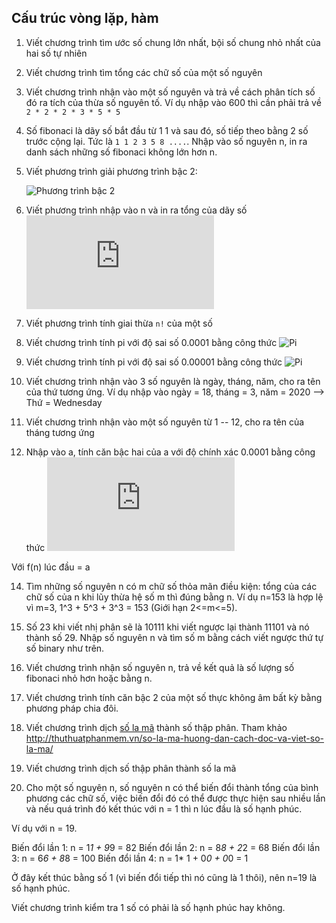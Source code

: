 ## Cấu trúc vòng lặp, hàm

1. Viết chương trình tìm ước số chung lớn nhất, bội số chung nhỏ nhất của hai số tự nhiên

2. Viết chương trình tìm tổng các chữ số của một số nguyên

3. Viết chương trình nhận vào một số nguyên và trả về cách phân tích số đó ra tích của thừa số nguyên tố. Ví dụ nhập vào 600 thì cần phải trả về `2 * 2 * 2 * 3 * 5 * 5`

5. Số fibonaci là dãy số bắt đầu từ 1 1 và sau đó, số tiếp theo bằng 2 số trước cộng lại. Tức là `1 1 2 3 5 8 ....`. Nhập vào số nguyên n, in ra danh sách những số fibonaci không lớn hơn n.

6. Viết phương trình giải phương trình bậc 2: 

    ![Phương trình bậc 2](https://latex.codecogs.com/gif.latex?ax^{2}&plus;bx&plus;c=0)

7. Viết phương trình nhập vào n và in ra tổng của dãy số
    ![Dãy số](https://latex.codecogs.com/gif.latex?1*2&plus;2*3&plus;3*4&plus;...&plus;n(n&plus;1))

8. Viết phương trình tính giai thừa `n!` của một số

9. Viết chương trình tính pi với độ sai số 0.0001 bằng công thức
    ![Pi](https://wikimedia.org/api/rest_v1/media/math/render/svg/e9e3959cd2d0ec735e7a6a1917df784842b76706)

10. Viết chương trình tính pi với độ sai số 0.00001 bằng công thức
    ![Pi](https://wikimedia.org/api/rest_v1/media/math/render/svg/fdafa8bd24ce2b6fd518a3cf253ad1ef409388a6)

11. Viết chương trình nhận vào 3 số nguyên là ngày, tháng, năm, cho ra tên của thứ tương ứng. Ví dụ nhập vào ngày = 18, tháng = 3, năm = 2020 --> Thứ = Wednesday

12. Viết chương trình nhận vào một số nguyên từ 1 -- 12, cho ra tên của tháng tương ứng

13. Nhập vào a, tính căn bậc hai của a với độ chính xác 0.0001 bằng công thức
    ![Căn](https://latex.codecogs.com/gif.latex?%5Chuge%20f%28n%29%20%3D%20%5Cfrac%7Ba%7D%7B2f%28n%29%7D%20&plus;%20%5Cfrac%7Bf%28n%29%7D%7B2%7D)

Với f(n) lúc đầu = a

    
14. Tìm những số nguyên n có m chữ số thỏa mãn điều kiện: tổng của các chữ số của n khi lũy thừa hệ số m thì đúng bằng n. Ví dụ n=153 là hợp lệ vì m=3, 1^3 + 5^3 + 3^3 = 153 (Giới hạn 2<=m<=5).

15. Số 23 khi viết nhị phân sẽ là 10111 khi viết ngược lại thành 11101 và nó thành số 29. Nhập số nguyên n và tìm số m bằng cách viết ngược thứ tự số binary như trên.

16. Viết chương trình nhận số nguyên n, trả về kết quả là số lượng số fibonaci nhỏ hơn hoặc bằng n.

17. Viết chương trình tính căn bậc 2 của một số thực không âm bất kỳ bằng phương pháp chia đôi.

18. Viết chương trình dịch [số la mã](https://vi.wikipedia.org/wiki/S%E1%BB%91_La_M%C3%A3) thành số thập phân. Tham khảo http://thuthuatphanmem.vn/so-la-ma-huong-dan-cach-doc-va-viet-so-la-ma/

19. Viết chương trình dịch số thập phân thành số la mã

20. Cho một số nguyên n, số nguyên n có thể biến đổi thành tổng của bình phương các chữ số, việc biến đổi đó có thể được thực hiện sau nhiều lần và nếu quá trình đó kết thúc với n = 1 thì n lúc đầu là số hạnh phúc.

Ví dụ với n = 19.

Biến đổi lần 1: n = 1*1 + 9*9 = 82
Biến đổi lần 2: n = 8*8 + 2*2 = 68
Biến đổi lần 3: n = 6*6 + 8*8 = 100
Biến đổi lần 4: n = 1* 1 + 0*0 + 0*0 = 1

Ở đây kết thúc bằng số 1 (vì biến đổi tiếp thì nó cũng là 1 thôi), nên n=19 là số hạnh phúc.

Viết chương trình kiểm tra 1 số có phải là số hạnh phúc hay không.

